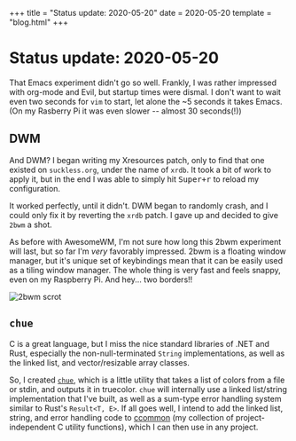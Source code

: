 +++
title = "Status update: 2020-05-20"
date = 2020-05-20
template = "blog.html"
+++

# Status update: 2020-05-20

That Emacs experiment didn't go so well. Frankly, I was rather impressed
with org-mode and Evil, but startup times were dismal. I don't want to wait
even two seconds for `vim` to start, let alone the ~5 seconds it takes
Emacs. (On my Rasberry Pi it was even slower -- almost 30 seconds(!))

## DWM

And DWM? I began writing my Xresources patch, only to find that one existed
on `suckless.org`, under the name of `xrdb`. It took a bit of work to apply
it, but in the end I was able to simply hit <kbd>Super+r</kbd> to reload my
configuration.

It worked perfectly, until it didn't. DWM began to randomly crash, and I
could only fix it by reverting the `xrdb` patch. I gave up and decided to
give `2bwm` a shot.

As before with AwesomeWM, I'm not sure how long this 2bwm experiment will
last, but so far I'm *very* favorably impressed. 2bwm is a floating window
manager, but it's unique set of keybindings mean that it can be easily used
as a tiling window manager. The whole thing is very fast and feels snappy,
even on my Raspberry Pi. And hey... two borders!!

![2bwm scrot](/~kiedtl/images/scrots/2bwm.jpg)

## `chue`

C is a great language, but I miss the nice standard libraries of .NET and
Rust, especially the non-null-terminated `String` implementations, as well
as the linked list, and vector/resizable array classes.

So, I created [`chue`](https://github.com/lptstr/chue), which is a little
utility that takes a list of colors from a file or stdin, and outputs it in
truecolor. `chue` will internally use a linked list/string implementation
that I've built, as well as a sum-type error handling system similar to
Rust's `Result<T, E>`. If all goes well, I intend to add the linked list,
string, and error handling code to
[ccommon](https://github.com/lptstr/ccommon) (my collection of
project-independent C utility functions), which I can then use in any
project.
